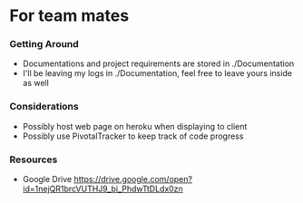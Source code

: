 # For team mates

### Getting Around
- Documentations and project requirements are stored in ./Documentation
- I'll be leaving my logs in ./Documentation, feel free to leave yours inside as well


### Considerations
- Possibly host web page on heroku when displaying to client
- Possibly use PivotalTracker to keep track of code progress

### Resources
- Google Drive
https://drive.google.com/open?id=1nejQR1brcVUTHJ9_bi_PhdwTtDLdx0zn

